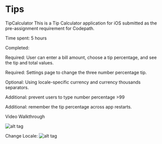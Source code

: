# Tips

TipCalculator
This is a Tip Calculator application for iOS submitted as the pre-assignment requirement for Codepath.

Time spent: 5 hours

Completed:

 Required: User can enter a bill amount, choose a tip percentage, and see the tip and total values.
 
 Required: Settings page to change the three number percentage tip.
 
 Optional: Using locale-specific currency and currency thousands separators.
 
 Additional: prevent users to type number percentage >99
 
 Additional: remember the tip percentage across app restarts.
 


Video Walkthrough

![alt tag](https://cloud.githubusercontent.com/assets/8816061/9114931/9de22592-3c86-11e5-883f-67665b692ede.gif)

Change Locale: 
![alt tag](https://cloud.githubusercontent.com/assets/8816061/9155926/0cc961b4-3ef3-11e5-9628-2a82273ed117.gif)

